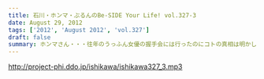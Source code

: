 ```yaml
---
title: 石川・ホンマ・ぶるんのBe-SIDE Your Life! vol.327-3
date: August 29, 2012
tags: ['2012', 'August 2012', 'vol.327']
draft: false
summary: ホンマさん・・・往年のうっふん女優の握手会には行ったのにコトの真相は明かしませんねぇ。しょーもないですねぇ。ＮＡＭＡＥ
---
```


http://project-phi.ddo.jp/ishikawa/ishikawa327_3.mp3